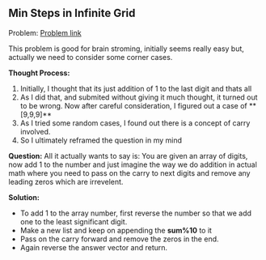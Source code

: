 ## Min Steps in Infinite Grid 

Problem: [Problem link](https://www.interviewbit.com/problems/add-one-to-number/)

This problem is good for brain stroming, initially seems really easy but, actually we need to consider some corner cases. 

<strong>Thought Process: </strong>
<ol>
<li>Initially, I thought that its just addition of 1 to the last digit and thats all</li>
<li>As I did that, and submited without giving it much thought, it turned out to be wrong. Now after careful consideration, I figured out a case of **[9,9,9]**</li>
<li>As I tried some random cases, I found out there is a concept of carry involved.</li>
<li>So I ultimately reframed the question in my mind</li>
</ol>

<strong>Question:</strong> 
All it actually wants to say is: You are given an array of digits, now add 1 to the number and just imagine the way we do addition in actual math 
where you need to pass on the carry to next digits and remove any leading zeros which are irrevelent. 

<strong>Solution:</strong>
* To add 1 to the array number, first reverse the number so that we add one to the least significant digit.
* Make a new list and keep on appending the **sum%10** to it 
* Pass on the carry forward and remove the zeros in the end.
* Again reverse the answer vector and return.
